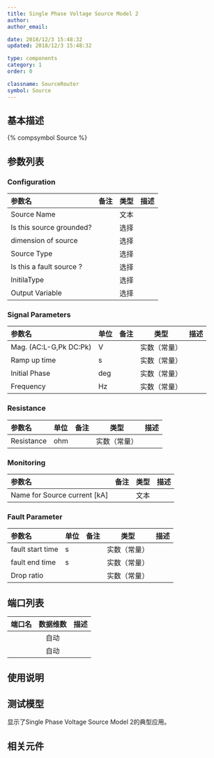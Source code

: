 ```yaml
---
title: Single Phase Voltage Source Model 2
author: 
author_email:

date: 2018/12/3 15:48:32
updated: 2018/12/3 15:48:32

type: components
category: 1
order: 0

classname: SourceRouter
symbol: Source
---
```

## 基本描述
{% compsymbol Source %}

## 参数列表
### Configuration
| 参数名 | 备注 | 类型 | 描述 |
| :--- | :--- | :--: | :--- |
| Source Name |  | 文本 |  |
| Is this source grounded? |  | 选择 |  |
| dimension of source |  | 选择 |  |
| Source Type |  | 选择 |  |
| Is this a fault source ? |  | 选择 |  |
| InitilaType |  | 选择 |  |
| Output Variable |  | 选择 |  |

### Signal Parameters
| 参数名 | 单位 | 备注 | 类型 | 描述 |
| :--- | :--- | :--- | :--: | :--- |
| Mag. (AC:L-G,Pk DC:Pk) | V |  | 实数（常量） |  |
| Ramp up time | s |  | 实数（常量） |  |
| Initial Phase | deg |  | 实数（常量） |  |
| Frequency  | Hz |  | 实数（常量） |  |

### Resistance
| 参数名 | 单位 | 备注 | 类型 | 描述 |
| :--- | :--- | :--- | :--: | :--- |
| Resistance | ohm |  | 实数（常量） |  |

### Monitoring
| 参数名 | 备注 | 类型 | 描述 |
| :--- | :--- | :--: | :--- |
| Name for Source current \[kA\] |  | 文本 |  |

### Fault Parameter
| 参数名 | 单位 | 备注 | 类型 | 描述 |
| :--- | :--- | :--- | :--: | :--- |
| fault start time | s |  | 实数（常量） |  |
| fault end time | s |  | 实数（常量） |  |
| Drop ratio |  |  | 实数（常量） |  |


## 端口列表

| 端口名 | 数据维数 | 描述 |
| :--- | :--:  | :--- |
|  | 自动 | |                   
|  | 自动 | |                   

## 使用说明


## 测试模型
[<test name>](<test link>)显示了Single Phase Voltage Source Model 2的典型应用。

## 相关元件


